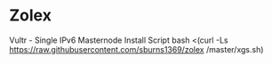 # Zolex
Vultr - Single IPv6 Masternode Install Script
bash <(curl -Ls https://raw.githubusercontent.com/sburns1369/zolex
/master/xgs.sh)
